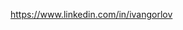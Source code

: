 https://www.linkedin.com/in/ivangorlov

<!---
KeepCalmWherever/KeepCalmWherever is a ✨ special ✨ repository because its `README.md` (this file) appears on your GitHub profile.
You can click the Preview link to take a look at your changes.
--->
